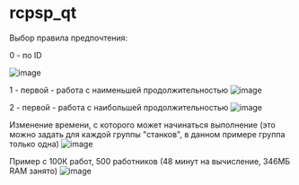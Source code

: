 # rcpsp_qt

Выбор правила предпочтения:

0 - по ID 

![image](https://github.com/mpv-enjoyer/rcpsp_qt/assets/123133847/a11f26c6-bcad-4958-9df8-29b126868d24)

1 - первой - работа с наименьшей продолжительностью ![image](https://github.com/mpv-enjoyer/rcpsp_qt/assets/123133847/7c3bc3c1-d638-49bd-acfc-a1dc08de494b)

2 - первой - работа с наибольшей продолжительностью ![image](https://github.com/mpv-enjoyer/rcpsp_qt/assets/123133847/974caaf9-efd4-4ef1-8d77-b01238806e1c)

Изменение времени, с которого может начинаться выполнение (это можно задать для каждой группы "станков", в данном примере группа только одна) ![image](https://github.com/mpv-enjoyer/rcpsp_qt/assets/123133847/29e1d48d-cfc9-4a53-9a82-3a942e25af04)

Пример с 100К работ, 500 работников (48 минут на вычисление, 346МБ RAM занято) ![image](https://github.com/mpv-enjoyer/rcpsp_qt/assets/123133847/c6d81006-cf2c-44f8-b57b-2cdbea7f6b04)
